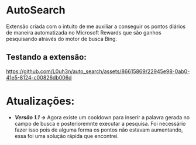 # AutoSearch
Extensão criada com o intuito de me auxiliar a conseguir os pontos diários de maneira automatizada no Microsoft Rewards que são ganhos pesquisando através do motor de busca Bing.

## Testando a extensão:
https://github.com/L0uh3n/auto_search/assets/86615869/22945e98-0ab0-41e5-8124-c00826db006d

# Atualizações:
- _**Versão 1.1 ->**_  Agora existe um cooldown para inserir a palavra gerada no campo de busca e posterioremnte executar a pesquisa. Foi necessário fazer isso pois de alguma forma os pontos não estavam aumentando, essa foi uma solução rápida que encontrei.
